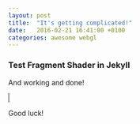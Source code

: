 ```yaml
---
layout: post
title:  "It's getting complicated!"
date:   2016-02-21 16:41:00 +0100
categories: awesome webgl
---
```

### Test Fragment Shader in Jekyll

And working and done!

<canvas id="renderMe"  style="border: 1px solid grey;" width="640" height="480"></canvas>

<script id="2d-vertex-shader" type="x-shader/x-vertex">
	attribute vec2 a_position;

	void main() {
		gl_Position = vec4( a_position, 0, 1 );
	}
</script>

<script id="2d-fragment-shader" type="x-shader/x-fragment">
	void main() {
		gl_FragColor = vec4( gl_FragCoord.x /640.0 , gl_FragCoord.y / 480.0, 1, 1 );
	}

</script>

<script type="text/javascript">

	var gl;
    var canvas;
    var buffer;

	document.body.onload=function() {

		// Initialize the webGL canvas
        try {
        	canvas = document.getElementById( 'renderMe' );
            gl = canvas.getContext( "webgl" );
            gl.viewportWidth = canvas.width;
            gl.viewportHeight = canvas.height;
        } catch ( e ) {
        }
        if ( !gl ) {
            alert( "Could not initialise WebGL, sorry :-(" );
        }

		gl.viewport( 0, 0, gl.drawingBufferWidth, gl.drawingBufferHeight );

		// Initialize buffer for geometry
		buffer = gl.createBuffer();
		gl.bindBuffer( gl.ARRAY_BUFFER, buffer );
		gl.bufferData(
			gl.ARRAY_BUFFER,
			new Float32Array([
				-1.0, -1.0,
				 1.0, -1.0,
				-1.0,  1.0,
				-1.0,  1.0,
				 1.0, -1.0,
				 1.0,  1.0]),
			gl.STATIC_DRAW
		);

		// Get Shaders and create program
		var shaderScript;
		var shaderSource;
		var vertexShader;
		var fragmentShader;

		shaderScript = document.getElementById( '2d-vertex-shader' );
		shaderSource = shaderScript.text;
		vertexShader = gl.createShader( gl.VERTEX_SHADER );
		gl.shaderSource( vertexShader, shaderSource );
		gl.compileShader( vertexShader );

		shaderScript = document.getElementById( '2d-fragment-shader' );
		shaderSource = shaderScript.text;
		fragmentShader = gl.createShader( gl.FRAGMENT_SHADER );
		gl.shaderSource( fragmentShader, shaderSource );
		gl.compileShader( fragmentShader );

		program = gl.createProgram();
		gl.attachShader( program, vertexShader );
		gl.attachShader( program, fragmentShader );
		gl.linkProgram( program );
		gl.useProgram( program );

		render();		
	}

	function render() {
		window.requestAnimationFrame( render, canvas );

		positionLocation = gl.getAttribLocation( program, "a_position" );
		gl.enableVertexAttribArray( positionLocation );
		gl.vertexAttribPointer( positionLocation, 2, gl.FLOAT, false, 0, 0 );

		gl.drawArrays(gl.TRIANGLES, 0, 6);
	}
</script>

Good luck!
